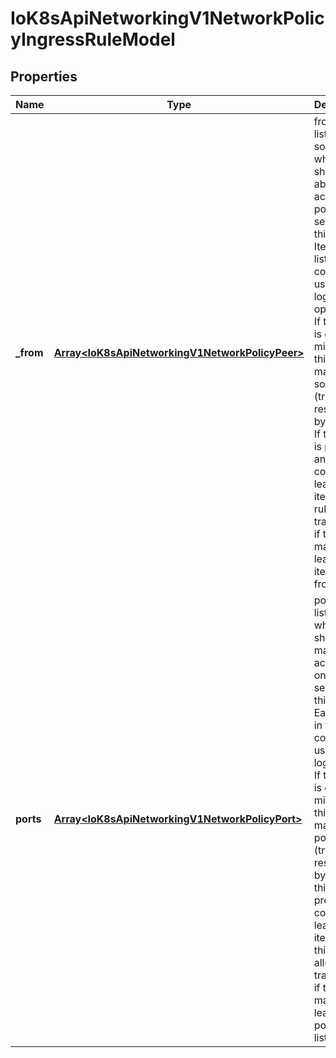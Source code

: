 # IoK8sApiNetworkingV1NetworkPolicyIngressRuleModel

## Properties

Name | Type | Description | Notes
------------ | ------------- | ------------- | -------------
**_from** | [**Array&lt;IoK8sApiNetworkingV1NetworkPolicyPeer&gt;**](IoK8sApiNetworkingV1NetworkPolicyPeer.md) | from is a list of sources which should be able to access the pods selected for this rule. Items in this list are combined using a logical OR operation. If this field is empty or missing, this rule matches all sources (traffic not restricted by source). If this field is present and contains at least one item, this rule allows traffic only if the traffic matches at least one item in the from list. | [optional] [default to undefined]
**ports** | [**Array&lt;IoK8sApiNetworkingV1NetworkPolicyPort&gt;**](IoK8sApiNetworkingV1NetworkPolicyPort.md) | ports is a list of ports which should be made accessible on the pods selected for this rule. Each item in this list is combined using a logical OR. If this field is empty or missing, this rule matches all ports (traffic not restricted by port). If this field is present and contains at least one item, then this rule allows traffic only if the traffic matches at least one port in the list. | [optional] [default to undefined]


